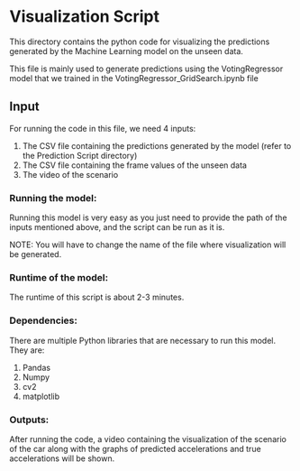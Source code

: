 ﻿# Visualization Script

This directory contains the python code for visualizing the predictions generated by the Machine Learning model on the unseen data.

This file is mainly used to generate predictions using the VotingRegressor model that we trained in the VotingRegressor_GridSearch.ipynb file

## Input
For running the code in this file, we need 4 inputs:

1) The CSV file containing the predictions generated by the model (refer to the Prediction Script directory)
2) The CSV file containing the frame values of the unseen data
3) The video of the scenario

### Running the model:
Running this model is very easy as you just need to provide the path  of the inputs mentioned above, and the script can be run as it is.

NOTE: You will have to change the name of the file where visualization will be generated.

### Runtime of the model:
The runtime of this script is about 2-3 minutes.

### Dependencies:
There are multiple Python libraries that are necessary to run this model. They are:
1) Pandas
2) Numpy
3) cv2
4) matplotlib

### Outputs:
After running the code, a video containing the visualization of the scenario of the car along with the graphs of predicted accelerations and true accelerations will be shown.

